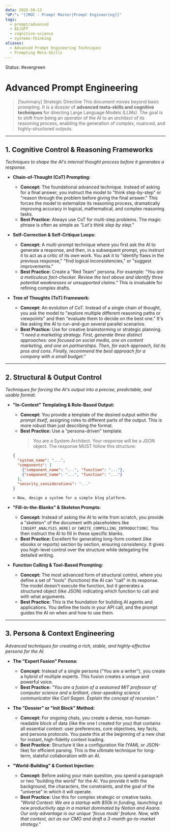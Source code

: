 ```yaml
---
data: 2025-10-13
"UP:": "[[MOC - Prompt Master|Prompt Engineering]]"
tags:
  - prompt/advanced
  - AI/GPT
  - cognitive-science
  - systems-thinking
aliases:
  - Advanced Prompt Engineering Techniques
  - Prompting Meta-Skills
---
```

Status: #evergreen

# Advanced Prompt Engineering

> [!summary] Strategic Directive
> This document moves beyond basic prompting. It is a dossier of **advanced meta-skills and cognitive techniques** for directing Large Language Models (LLMs). The goal is to shift from being an *operator* of the AI to an *architect* of its reasoning process, enabling the generation of complex, nuanced, and highly-structured outputs.

---

## 1. Cognitive Control & Reasoning Frameworks
*Techniques to shape the AI's internal thought process before it generates a response.*

- **Chain-of-Thought (CoT) Prompting:**
    - **Concept:** The foundational advanced technique. Instead of asking for a final answer, you instruct the model to "think step-by-step" or "reason through the problem before giving the final answer." This forces the model to externalize its reasoning process, dramatically improving accuracy in logical, mathematical, and complex reasoning tasks.
    - **Best Practice:** Always use CoT for multi-step problems. The magic phrase is often as simple as *"Let's think step by step."*

- **Self-Correction & Self-Critique Loops:**
    - **Concept:** A multi-prompt technique where you first ask the AI to generate a response, and then, in a subsequent prompt, you instruct it to act as a critic of its *own* work. You ask it to "identify flaws in the previous response," "find logical inconsistencies," or "suggest improvements."
    - **Best Practice:** Create a "Red Team" persona. For example: *"You are a meticulous fact-checker. Review the text above and identify three potential weaknesses or unsupported claims."* This is invaluable for refining complex drafts.

- **Tree of Thoughts (ToT) Framework:**
    - **Concept:** An evolution of CoT. Instead of a single chain of thought, you ask the model to "explore multiple different reasoning paths or viewpoints" and then "evaluate them to decide on the best one." It's like asking the AI to run-and-gun several parallel scenarios.
    - **Best Practice:** Use for creative brainstorming or strategic planning. *"I need a marketing strategy. First, generate three distinct approaches: one focused on social media, one on content marketing, and one on partnerships. Then, for each approach, list its pros and cons. Finally, recommend the best approach for a company with a small budget."*

---

## 2. Structural & Output Control
*Techniques for forcing the AI's output into a precise, predictable, and usable format.*

- **"In-Context" Templating & Role-Based Output:**
    - **Concept:** You provide a template of the desired output *within the prompt itself*, assigning roles to different parts of the output. This is more robust than just describing the format.
    - **Best Practice:** Use a "persona-driven" template.
      > You are a System Architect. Your response will be a JSON object.
      > The response MUST follow this structure:
	```json
	{
	  "system_name": "...",
	  "components": [
	    {"component_name": "...", "function": "..."},
	    {"component_name": "...", "function": "..."}
	  ],
	  "security_considerations": "..."
	}
	``` 
      > Now, design a system for a simple blog platform.

- **"Fill-in-the-Blanks" & Skeleton Prompts:**
    - **Concept:** Instead of asking the AI to write from scratch, you provide a "skeleton" of the document with placeholders like `[INSERT_ANALYSIS_HERE]` or `[WRITE_COMPELLING_INTRODUCTION]`. You then instruct the AI to fill in these specific blanks.
    - **Best Practice:** Excellent for generating long-form content (like ebooks or reports) section by section, ensuring consistency. It gives you high-level control over the structure while delegating the detailed writing.

- **Function Calling & Tool-Based Prompting:**
    - **Concept:** The most advanced form of structural control, where you define a set of "tools" (functions) the AI can "call" in its response. The model doesn't execute the function, but it generates a structured object (like JSON) indicating which function to call and with what arguments.
    - **Best Practice:** This is the foundation for building AI agents and applications. You define the tools in your API call, and the prompt guides the AI on when and how to use them.

---

## 3. Persona & Context Engineering
*Advanced techniques for creating a rich, stable, and highly-effective persona for the AI.*

- **The "Expert Fusion" Persona:**
    - **Concept:** Instead of a single persona ("You are a writer"), you create a hybrid of multiple experts. This fusion creates a unique and powerful voice.
    - **Best Practice:** *"You are a fusion of a seasoned MIT professor of computer science and a brilliant, clear-speaking science communicator like Carl Sagan. Explain the concept of recursion."*

- **The "Dossier" or "Init Block" Method:**
    - **Concept:** For ongoing chats, you create a dense, non-human-readable block of data (like the one I created for you) that contains all essential context: user preferences, core objectives, key facts, and persona protocols. You paste this at the beginning of a new chat for instant, high-fidelity context loading.
    - **Best Practice:** Structure it like a configuration file (YAML or JSON-like) for efficient parsing. This is the ultimate technique for long-term, stateful collaboration with an AI.

- **"World-Building" & Context Injection:**
    - **Concept:** Before asking your main question, you spend a paragraph or two "building the world" for the AI. You provide it with the background, the characters, the constraints, and the goal of the "universe" in which it will operate.
    - **Best Practice:** Use this for complex strategic or creative tasks. *"World Context: We are a startup with $50k in funding, launching a new productivity app in a market dominated by Notion and Asana. Our only advantage is our unique 'focus mode' feature. Now, with that context, act as our CMO and draft a 3-month go-to-market strategy."*

